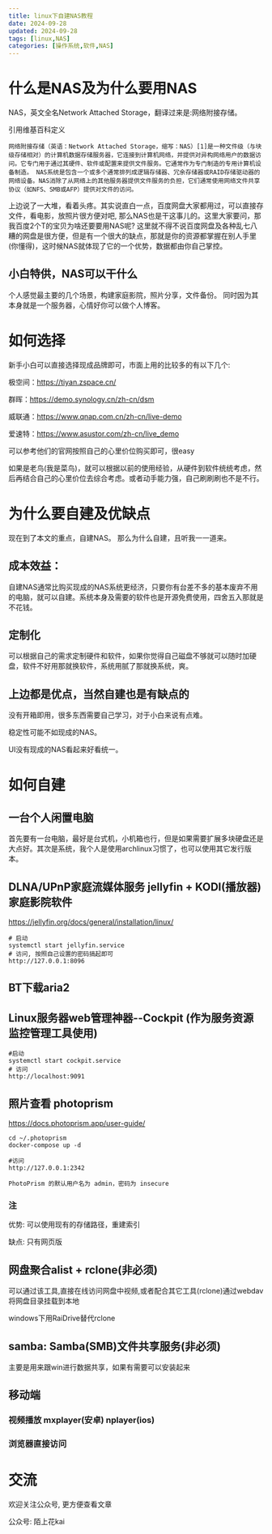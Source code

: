 ```yaml
---
title: linux下自建NAS教程
date: 2024-09-28
updated: 2024-09-28
tags: [linux,NAS]
categories: [操作系统,软件,NAS]
---
```


# 什么是NAS及为什么要用NAS
NAS，英文全名Network Attached Storage，翻译过来是:网络附接存储。

引用维基百科定义

```
网络附接存储（英语：Network Attached Storage，缩写：NAS）[1]是一种文件级（与块级存储相对）的计算机数据存储服务器，它连接到计算机网络，并提供对异构网络用户的数据访问。它专门用于通过其硬件、软件或配置来提供文件服务。它通常作为专门制造的专用计算机设备制造。 NAS系统是包含一个或多个通常排列成逻辑存储器、冗余存储器或RAID存储驱动器的网络设备。NAS消除了从网络上的其他服务器提供文件服务的负担，它们通常使用网络文件共享协议（如NFS、SMB或AFP）提供对文件的访问。
```

上边说了一大堆，看着头疼。其实说直白一点，百度网盘大家都用过，可以直接存文件，看电影，放照片很方便对吧, 那么NAS也是干这事儿的。这里大家要问，那我百度2个T的宝贝为啥还要要用NAS呢? 这里就不得不说百度网盘及各种乱七八糟的网盘是很方便，但是有一个很大的缺点，那就是你的资源都掌握在别人手里(你懂得)，这时候NAS就体现了它的一个优势，数据都由你自己掌控。

## 小白特供，NAS可以干什么
个人感觉最主要的几个场景，构建家庭影院，照片分享，文件备份。 同时因为其本身就是一个服务器，心情好你可以做个人博客。

# 如何选择
新手小白可以直接选择现成品牌即可，市面上用的比较多的有以下几个:

极空间：https://tiyan.zspace.cn/

群晖：https://demo.synology.cn/zh-cn/dsm

威联通：https://www.qnap.com.cn/zh-cn/live-demo

爱速特：https://www.asustor.com/zh-cn/live_demo

可以参考他们的官网按照自己的心里价位购买即可，很easy

如果是老鸟(我是菜鸟)，就可以根据以前的使用经验，从硬件到软件统统考虑，然后再结合自己的心里价位去综合考虑。或者动手能力强，自己刷刷刷也不是不行。

# 为什么要自建及优缺点

现在到了本文的重点，自建NAS。 那么为什么自建，且听我一一道来。

## 成本效益：

自建NAS通常比购买现成的NAS系统更经济，只要你有台差不多的基本废弃不用的电脑，就可以自建。系统本身及需要的软件也是开源免费使用，四舍五入那就是不花钱。

## 定制化

可以根据自己的需求定制硬件和软件，如果你觉得自己磁盘不够就可以随时加硬盘，软件不好用那就换软件，系统用腻了那就换系统，爽。

## 上边都是优点，当然自建也是有缺点的

没有开箱即用，很多东西需要自己学习，对于小白来说有点难。

稳定性可能不如现成的NAS。

UI没有现成的NAS看起来好看统一。
# 如何自建
## 一台个人闲置电脑
首先要有一台电脑，最好是台式机，小机箱也行，但是如果需要扩展多块硬盘还是大点好。其次是系统，我个人是使用archlinux习惯了，也可以使用其它发行版本。
## DLNA/UPnP家庭流媒体服务 jellyfin + KODI(播放器) 家庭影院软件
https://jellyfin.org/docs/general/installation/linux/

```
# 启动
systemctl start jellyfin.service
# 访问, 按照自己设置的密码搞起即可
http://127.0.0.1:8096
```

## BT下载aria2
## Linux服务器web管理神器--Cockpit (作为服务资源监控管理工具使用)
```
#启动
systemctl start cockpit.service
# 访问
http://localhost:9091
```
## 照片查看 photoprism

https://docs.photoprism.app/user-guide/

```
cd ~/.photoprism
docker-compose up -d

#访问
http://127.0.0.1:2342

PhotoPrism 的默认用户名为 admin，密码为 insecure
```

### 注

优势: 可以使用现有的存储路径，重建索引

缺点: 只有网页版

## 网盘聚合alist + rclone(非必须)

可以通过该工具,直接在线访问网盘中视频,或者配合其它工具(rclone)通过webdav将网盘目录挂载到本地

windows下用RaiDrive替代rclone

## samba: Samba(SMB)文件共享服务(非必须)
主要是用来跟win进行数据共享，如果有需要可以安装起来

## 移动端

### 视频播放 mxplayer(安卓) nplayer(ios)

### 浏览器直接访问

# 交流

欢迎关注公众号, 更方便查看文章

公众号: 陌上花kai
